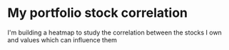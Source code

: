 # My portfolio stock correlation
 I'm building a heatmap to study the correlation between the stocks I own and values which can influence them
